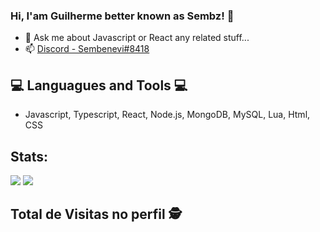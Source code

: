### Hi, I'am Guilherme better known as Sembz! 👋




- 💬 Ask me about Javascript or React any related stuff...
- 📫 [Discord - Sembenevi#8418](https://discord.com)
## 💻 Languagues and Tools 💻
- Javascript, Typescript, React, Node.js, MongoDB, MySQL, Lua, Html, CSS

## Stats:
<img src="https://github-readme-stats.vercel.app/api?username=sembenevi&theme=dark&tshow_icons=true">
<img src="https://github-readme-stats.vercel.app/api/top-langs/?username=sembenevi&theme=dark&layout=compact">

<p align="center" style="display: none;"> 

 ## Total de Visitas no perfil :detective: <br>
 <p align="center" style="display: none;" display="none"> 
   <img alingn="center" src="https://profile-counter.glitch.me/Sembenevi/count.svg" />
 </p>

</p>
